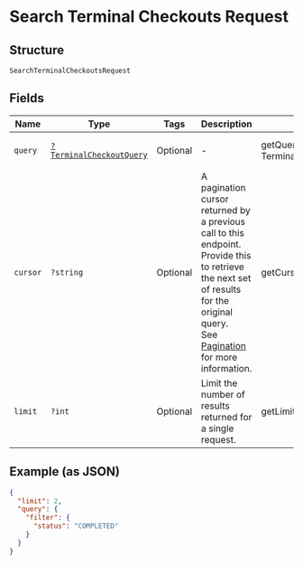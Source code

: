 
# Search Terminal Checkouts Request

## Structure

`SearchTerminalCheckoutsRequest`

## Fields

| Name | Type | Tags | Description | Getter | Setter |
|  --- | --- | --- | --- | --- | --- |
| `query` | [`?TerminalCheckoutQuery`](/doc/models/terminal-checkout-query.md) | Optional | - | getQuery(): ?TerminalCheckoutQuery | setQuery(?TerminalCheckoutQuery query): void |
| `cursor` | `?string` | Optional | A pagination cursor returned by a previous call to this endpoint.<br>Provide this to retrieve the next set of results for the original query.<br>See [Pagination](https://developer.squareup.com/docs/basics/api101/pagination) for more information. | getCursor(): ?string | setCursor(?string cursor): void |
| `limit` | `?int` | Optional | Limit the number of results returned for a single request. | getLimit(): ?int | setLimit(?int limit): void |

## Example (as JSON)

```json
{
  "limit": 2,
  "query": {
    "filter": {
      "status": "COMPLETED"
    }
  }
}
```

